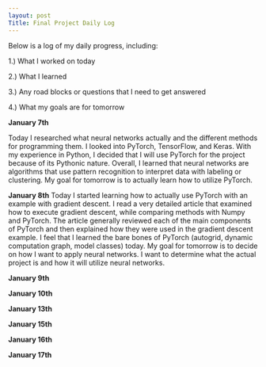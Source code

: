 ```yaml
---
layout: post
Title: Final Project Daily Log
---
```


Below is a log of my daily progress, including:

1.) What I worked on today

2.) What I learned

3.) Any road blocks or questions that I need to get answered

4.) What my goals are for tomorrow

**January 7th**


Today I researched what neural networks actually and the different methods for programming them. I looked into PyTorch, TensorFlow, and Keras. With my experience in Python, I decided that I will use PyTorch for the project because of its Pythonic nature. Overall, I learned that neural networks are algorithms that use pattern recognition to interpret data with labeling or clustering. My goal for tomorrow is to actually learn how to utilize PyTorch.


**January 8th**
Today I started learning how to actually use PyTorch with an example with gradient descent. I read a very detailed article that examined how to execute gradient descent, while comparing methods with Numpy and PyTorch. The article generally reviewed each of the main components of PyTorch and then explained how they were used in the gradient descent example. I feel that I learned the bare bones of PyTorch (autogrid, dynamic computation graph, model classes) today. My goal for tomorrow is to decide on how I want to apply neural networks. I want to determine what the actual project is and how it will utilize neural networks.


**January 9th**

**January 10th**

**January 13th**

**January 15th**

**January 16th**

**January 17th**